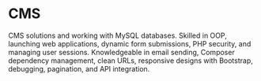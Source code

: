 # CMS
 CMS solutions and working with MySQL databases. Skilled in OOP, launching web applications, dynamic form submissions, PHP security, and managing user sessions. Knowledgeable in email sending, Composer dependency management, clean URLs, responsive designs with Bootstrap, debugging, pagination, and API integration.
